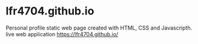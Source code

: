 # lfr4704.github.io
Personal profile static web page created with HTML, CSS and Javascripth.<br />
live web application https://lfr4704.github.io/ 

